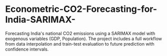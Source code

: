 # Econometric-CO2-Forecasting-for-India-SARIMAX-
Forecasting India's national CO2 emissions using a SARIMAX model with exogenous variables (GDP, Population). The project includes a full workflow from data interpolation and train-test evaluation to future prediction with confidence intervals.
